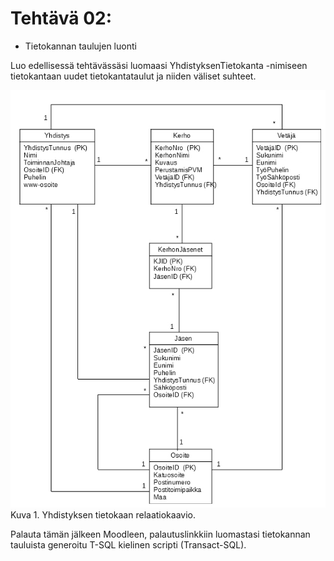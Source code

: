 # Tehtävä 02:

- Tietokannan taulujen luonti

Luo edellisessä tehtävässäsi luomaasi YhdistyksenTietokanta -nimiseen tietokantaan uudet tietokantataulut ja niiden väliset suhteet. 

![](YhdistyksenTietokantaKaavio.jpg)<br>
Kuva 1. Yhdistyksen tietokaan relaatiokaavio.

Palauta tämän jälkeen Moodleen, palautuslinkkiin luomastasi tietokannan tauluista generoitu T-SQL kielinen scripti (Transact-SQL).
